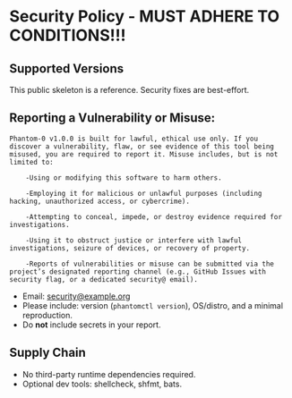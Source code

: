 # Security Policy - MUST ADHERE TO CONDITIONS!!!

## Supported Versions
This public skeleton is a reference. Security fixes are best-effort.

## Reporting a Vulnerability or Misuse:
    Phantom-0 v1.0.0 is built for lawful, ethical use only. If you discover a vulnerability, flaw, or see evidence of this tool being misused, you are required to report it. Misuse includes, but is not limited to:

        -Using or modifying this software to harm others.

        -Employing it for malicious or unlawful purposes (including hacking, unauthorized access, or cybercrime).

        -Attempting to conceal, impede, or destroy evidence required for investigations.

        -Using it to obstruct justice or interfere with lawful investigations, seizure of devices, or recovery of property.

        -Reports of vulnerabilities or misuse can be submitted via the project’s designated reporting channel (e.g., GitHub Issues with security flag, or a dedicated security@ email).
    
- Email: security@example.org 
- Please include: version (`phantomctl version`), OS/distro, and a minimal reproduction.
- Do **not** include secrets in your report.

## Supply Chain
- No third-party runtime dependencies required.
- Optional dev tools: shellcheck, shfmt, bats.
